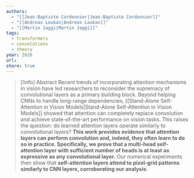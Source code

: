 ```yaml
---
authors:
  - "[[Jean-Baptiste Cordonnier|Jean-Baptiste Cordonnier]]"
  - "[[Andreas Loukas|Andreas Loukas]]"
  - "[[Martin Jaggi|Martin Jaggi]]"
tags:
  - transformers
  - convolutions
  - theory
year: 2020
url: 
share: true
---
```

> [!info] Abstract
> Recent trends of incorporating attention mechanisms in vision have led researchers to reconsider the supremacy of convolutional layers as a primary building block. Beyond helping CNNs to handle long-range dependencies, [[Stand-Alone Self-Attention in Vision Models|Stand-Alone Self-Attention in Vision Models]] showed that attention can completely replace convolution and achieve state-of-the-art performance on vision tasks. This raises the question: do learned attention layers operate similarly to convolutional layers? **This work provides evidence that attention layers can perform convolution and, indeed, they often learn to do so in practice. Specifically, we prove that a multi-head self-attention layer with sufficient number of heads is at least as expressive as any convolutional layer.** Our numerical experiments then show that **self-attention layers attend to pixel-grid patterns similarly to CNN layers, corroborating our analysis**. 